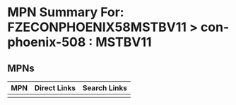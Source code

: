



# MPN Summary For: FZECONPHOENIX58MSTBV11 > con-phoenix-508 : MSTBV11

## MPNs
  

|MPN|Direct Links|Search Links|
| :--- | :--- | :--- |
||||
